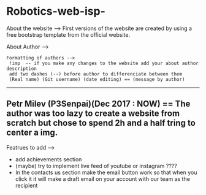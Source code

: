 # Robotics-web-isp-

About the website -->
    First versions of the website are created by using a free bootstrap template from the official website.

About Author -->

    Formatting of authors -->
     !imp  -- if you make any changes to the website add your about author description
     add two dashes (--) before author to differenciate between them
     (Real name) (Git username) (date editing) == (message by author)
     
 ------------------------------------------------------------------------------------------------------------
 Petr Milev (P3Senpai)(Dec 2017 : NOW) == 
     The author was too lazy to create a website from scratch but chose to spend 2h and a half tring to center a img.
 ------------------------------------------------------------------------------------------------------------
    
Featrues to add --> 

- add achievements section
- (maybe) try to implement live feed of youtube or instagram ????
- In the contacts us section make the email button work so that when you click it it will make a draft email on your account with our team as the recipient
